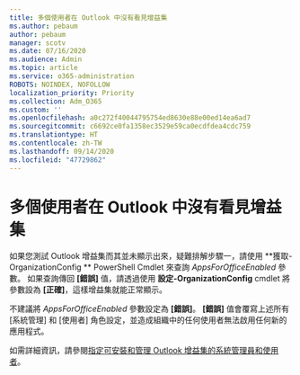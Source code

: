 ```yaml
---
title: 多個使用者在 Outlook 中沒有看見增益集
ms.author: pebaum
author: pebaum
manager: scotv
ms.date: 07/16/2020
ms.audience: Admin
ms.topic: article
ms.service: o365-administration
ROBOTS: NOINDEX, NOFOLLOW
localization_priority: Priority
ms.collection: Adm_O365
ms.custom: ''
ms.openlocfilehash: a0c272f40044795754ed8630e88e00ed14ea6ad7
ms.sourcegitcommit: c6692ce0fa1358ec3529e59ca0ecdfdea4cdc759
ms.translationtype: HT
ms.contentlocale: zh-TW
ms.lasthandoff: 09/14/2020
ms.locfileid: "47729862"
---
```

# <a name="multiple-users-not-seeing-add-ins-in-outlook"></a>多個使用者在 Outlook 中沒有看見增益集

如果您測試 Outlook 增益集而其並未顯示出來，疑難排解步驟一，請使用 **獲取-OrganizationConfig ** PowerShell Cmdlet 來查詢 _AppsForOfficeEnabled_ 參數。 如果查詢傳回 **[錯誤]** 值，請透過使用 **設定-OrganizationConfig** cmdlet 將參數設為 **[正確]**，這樣增益集就能正常顯示。

不建議將 _AppsForOfficeEnabled_ 參數設定為 **[錯誤]**。 **[錯誤]** 值會覆寫上述所有 [系統管理] 和 [使用者] 角色設定，並造成組織中的任何使用者無法啟用任何新的應用程式。

如需詳細資訊，請參閱[指定可安裝和管理 Outlook 增益集的系統管理員和使用者](https://docs.microsoft.com/exchange/clients-and-mobile-in-exchange-online/add-ins-for-outlook/specify-who-can-install-and-manage-add-ins#user-roles)。